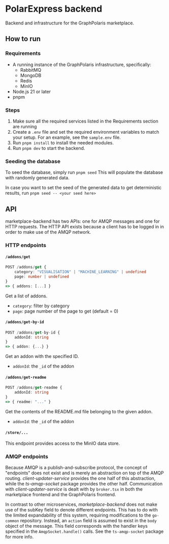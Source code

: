 # PolarExpress backend

Backend and infrastructure for the GraphPolaris marketplace.

## How to run

### Requirements

- A running instance of the GraphPolaris infrastructure, specifically:
    - RabbitMQ
    - MongoDB
    - Redis
    - MinIO
- Node.js 21 or later
- pnpm

### Steps

1. Make sure all the required services listed in the Requirements section are
running
2. Create a `.env` file and set the required environment variables to match
your setup. For an example, see the `sample.env` file.
3. Run `pnpm install` to install the needed modules.
4. Run `pnpm dev` to start the backend.

### Seeding the database
To seed the database, simply run
```pnpm seed```
This will populate the database with randomly generated data.

In case you want to set the seed of the generated data to get deterministic
results, run
```pnpm seed -- <your seed here>```

## API
marketplace-backend has two APIs: one for AMQP messages and one for HTTP 
requests. The HTTP API exists because a client has to be logged in in order to
make use of the AMQP network.

### HTTP endpoints
#### `/addons/get`
```ts
POST /addons/get {
    category: "VISUALISATION" | "MACHINE_LEARNING" | undefined
    page: number | undefined
}
=> { addons: [...] }
```
Get a list of addons. 
- `category`: filter by category
- `page`: page number of the page to get (default = 0)

#### `/addons/get-by-id`
```ts
POST /addons/get-by-id {
    addonId: string
}
=> { addon: {...} }
```
Get an addon with the specified ID.
- `addonId`: the `_id` of the addon

#### `/addons/get-readme`
```ts
POST /addons/get-readme {
    addonId: string
}
=> { readme: "..." }
```
Get the contents of the README.md file belonging to the given addon.
- `addonId`: the `_id` of the addon

#### `/store/...`
This endpoint provides access to the MinIO data store.

### AMQP endpoints
Because AMQP is a publish-and-subscribe protocol, the concept of "endpoints"
does not exist and is merely an abstraction on top of the AMQP routing. 
*client-updater-service* provides the one half of this abstraction, while the
*ts-amqp-socket* package provides the other half. Communication with 
*client-updater-service* is dealt with by `broker.tsx` in both the marketplace
frontend and the GraphPolaris frontend. 

In contrast to other microservices, *marketplace-backend* does not make use of
the subKey field to denote different endpoints. This has to do with the limited
expandability of this system, requiring modifications to the `go-common`
repository. Instead, an `action` field is assumed to exist in the `body` object
of the message. This field corresponds with the handler keys specified in the
`AmqpSocket.handle()` calls. See the `ts-amqp-socket` package for more info.

